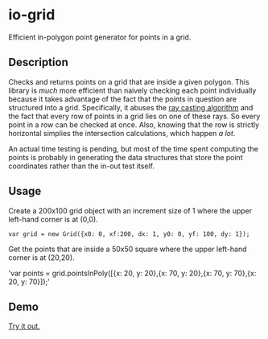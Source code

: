 # io-grid

Efficient in-polygon point generator for points in a grid.

## Description

Checks and returns points on a grid that are inside a given polygon. This library is *much* more efficient than naively checking each point individually because it takes advantage of the fact that the points in question are structured into a grid. Specifically, it abuses the [ray casting algorithm](https://en.wikipedia.org/wiki/Point_in_polygon#Ray_casting_algorithm) and the fact that every row of points in a grid lies on one of these rays. So every point in a row can be checked at once. Also, knowing that the row is strictly horizontal simplies the intersection calculations, which happen *a lot*. 

An actual time testing is pending, but most of the time spent computing the points is probably in generating the data structures that store the point coordinates rather than the in-out test itself.

## Usage

Create a 200x100 grid object with an increment size of 1 where the upper left-hand corner is at (0,0).

`var grid = new Grid({x0: 0, xf:200, dx: 1, y0: 0, yf: 100, dy: 1});`

Get the points that are inside a 50x50 square where the upper left-hand corner is at (20,20).

'var points = grid.pointsInPoly([{x: 20, y: 20},{x: 70, y: 20},{x: 70, y: 70},{x: 20, y: 70}]);'

## Demo

[Try it out.](http://timmysiauw.github.io/io-grid/)